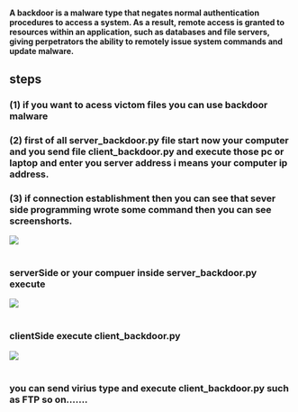 #### A backdoor is a malware type that negates normal authentication procedures to access a system. As a result, remote access is granted to resources within an application, such as databases and file servers, giving perpetrators the ability to remotely issue system commands and update malware.
## steps 
### (1) if you want to acess victom files you can use backdoor malware 
### (2) first of all server_backdoor.py file start now your computer and you send file client_backdoor.py and execute those pc or laptop and enter you server address i means your computer ip address.
### (3) if connection establishment then you can see that sever side programming wrote some command then you can see screenshorts.<br>

![](https://github.com/krishna2808/pythonProgramming-/blob/master/Cyber%20security/Backdoor%20malware/both.png) <br> <br>
### serverSide or your compuer inside server_backdoor.py execute

![](https://github.com/krishna2808/pythonProgramming-/blob/master/Cyber%20security/Backdoor%20malware/serverSide.png) <br> <br>
### clientSide execute client_backdoor.py 
![](https://github.com/krishna2808/pythonProgramming-/blob/master/Cyber%20security/Backdoor%20malware/victom%20or%20clientSide.png) <br> <br>

### you can send virius type and execute client_backdoor.py such as FTP so on.......

